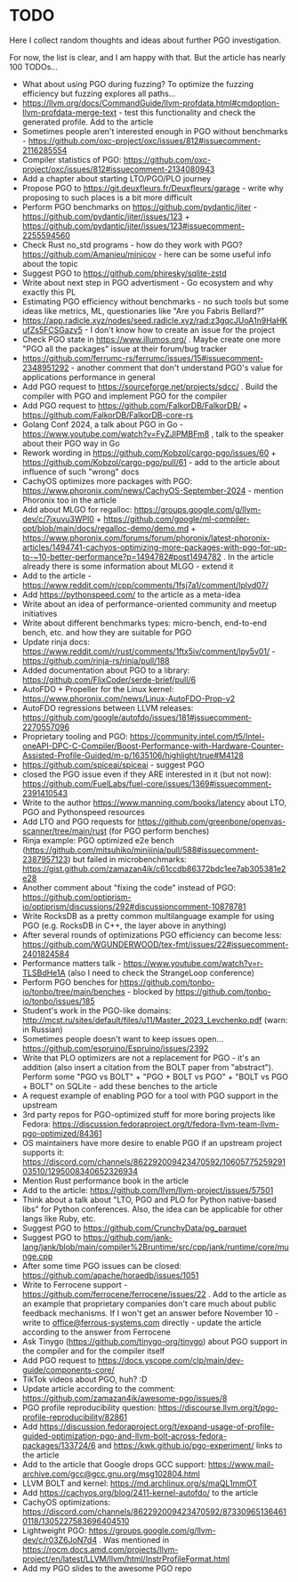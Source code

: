 # TODO

Here I collect random thoughts and ideas about further PGO investigation.

For now, the list is clear, and I am happy with that. But the article has nearly 100 TODOs...

* What about using PGO during fuzzing? To optimize the fuzzing efficiency but fuzzing explores all paths...
* <https://llvm.org/docs/CommandGuide/llvm-profdata.html#cmdoption-llvm-profdata-merge-text> - test this functionality and check the generated profile. Add to the article
* Sometimes people aren't interested enough in PGO without benchmarks - <https://github.com/oxc-project/oxc/issues/812#issuecomment-2116285554>
* Compiler statistics of PGO: <https://github.com/oxc-project/oxc/issues/812#issuecomment-2134080943>
* Add a chapter about starting LTO/PGO/PLO journey
* Propose PGO to https://git.deuxfleurs.fr/Deuxfleurs/garage - write why proposing to such places is a bit more difficult
* Perform PGO benchmarks on https://github.com/pydantic/jiter - https://github.com/pydantic/jiter/issues/123 + https://github.com/pydantic/jiter/issues/123#issuecomment-2255594560
* Check Rust no_std programs - how do they work with PGO? https://github.com/Amanieu/minicov - here can be some useful info about the topic
* Suggest PGO to https://github.com/phiresky/sqlite-zstd
* Write about next step in PGO advertisment - Go ecosystem and why exactly this PL
* Estimating PGO efficiency without benchmarks - no such tools but some ideas like metrics, ML, questionaries like "Are you Fabris Bellard?"
* https://app.radicle.xyz/nodes/seed.radicle.xyz/rad:z3gqcJUoA1n9HaHKufZs5FCSGazv5 - I don't know how to create an issue for the project
* Check PGO state in https://www.illumos.org/ . Maybe create one more "PGO all the packages" issue at their forum/bug tracker
* https://github.com/ferrumc-rs/ferrumc/issues/15#issuecomment-2348951292 - another comment that don't understand PGO's value for applications performance in general
* Add PGO request to https://sourceforge.net/projects/sdcc/ . Build the compiler with PGO and implement PGO for the compiler
* Add PGO request to https://github.com/FalkorDB/FalkorDB/ + https://github.com/FalkorDB/FalkorDB-core-rs
* Golang Conf 2024, a talk about PGO in Go - https://www.youtube.com/watch?v=FyZJlPMBFm8 , talk to the speaker about their PGO way in Go
* Rework wording in https://github.com/Kobzol/cargo-pgo/issues/60 + https://github.com/Kobzol/cargo-pgo/pull/61 - add to the article about influence of such "wrong" docs
* CachyOS optimizes more packages with PGO: https://www.phoronix.com/news/CachyOS-September-2024 - mention Phoronix too in the article
* Add about MLGO for regalloc: https://groups.google.com/g/llvm-dev/c/7jxuvu3WPl0 + https://github.com/google/ml-compiler-opt/blob/main/docs/regalloc-demo/demo.md + https://www.phoronix.com/forums/forum/phoronix/latest-phoronix-articles/1494741-cachyos-optimizing-more-packages-with-pgo-for-up-to-~10-better-performance?p=1494782#post1494782 . In the article already there is some information about MLGO - extend it
* Add to the article - https://www.reddit.com/r/cpp/comments/1fsj7a1/comment/lplvd07/
* Add https://pythonspeed.com/ to the article as a meta-idea
* Write about an idea of performance-oriented community and meetup initiatives
* Write about different benchmarks types: micro-bench, end-to-end bench, etc. and how they are suitable for PGO
* Update rinja docs: https://www.reddit.com/r/rust/comments/1ftx5iv/comment/lpy5v01/ - https://github.com/rinja-rs/rinja/pull/188
* Added documentation about PGO to a library: https://github.com/FlixCoder/serde-brief/pull/6
* AutoFDO + Propeller for the Linux kernel: https://www.phoronix.com/news/Linux-AutoFDO-Prop-v2
* AutoFDO regressions between LLVM releases: https://github.com/google/autofdo/issues/181#issuecomment-2270557096
* Proprietary tooling and PGO: https://community.intel.com/t5/Intel-oneAPI-DPC-C-Compiler/Boost-Performance-with-Hardware-Counter-Assisted-Profile-Guided/m-p/1635106/highlight/true#M4128
* https://github.com/spiceai/spiceai - suggest PGO
* closed the PGO issue even if they ARE interested in it (but not now): https://github.com/FuelLabs/fuel-core/issues/1369#issuecomment-2391410543
* Write to the author https://www.manning.com/books/latency about LTO, PGO and Pythonspeed resources
* Add LTO and PGO requests for https://github.com/greenbone/openvas-scanner/tree/main/rust (for PGO perform benches)
* Rinja example: PGO optimized e2e bench (https://github.com/mitsuhiko/minijinja/pull/588#issuecomment-2387957123) but failed in microbenchmarks: https://gist.github.com/zamazan4ik/c61ccdb86372bdc1ee7ab305381e2e28
* Another comment about "fixing the code" instead of PGO: https://github.com/optiprism-io/optiprism/discussions/292#discussioncomment-10878781
* Write RocksDB as a pretty common multilanguage example for using PGO (e.g. RocksDB in C++, the layer above in anything)
* After several rounds of optimizations PGO efficiency can become less: https://github.com/WGUNDERWOOD/tex-fmt/issues/22#issuecomment-2401824584
* Performance matters talk - https://www.youtube.com/watch?v=r-TLSBdHe1A (also I need to check the StrangeLoop conference)
* Perform PGO benches for https://github.com/tonbo-io/tonbo/tree/main/benches - blocked by https://github.com/tonbo-io/tonbo/issues/185
* Student's work in the PGO-like domains: http://mcst.ru/sites/default/files/u11/Master_2023_Levchenko.pdf (warn: in Russian)
* Sometimes people doesn't want to keep issues open... https://github.com/espruino/Espruino/issues/2392
* Write that PLO optimizers are not a replacement for PGO - it's an addition (also insert a citation from the BOLT paper from "abstract"). Perform some "PGO vs BOLT" + "PGO + BOLT vs PGO" + "BOLT vs PGO + BOLT" on SQLite - add these benches to the article
* A request example of enabling PGO for a tool with PGO support in the upstream
* 3rd party repos for PGO-optimized stuff for more boring projects like Fedora: https://discussion.fedoraproject.org/t/fedora-llvm-team-llvm-pgo-optimized/84361
* OS maintainers have more desire to enable PGO if an upstream project supports it: https://discord.com/channels/862292009423470592/1060577525929103510/1295008340652326934
* Mention Rust performance book in the article
* Add to the article: https://github.com/llvm/llvm-project/issues/57501
* Think about a talk about "LTO, PGO and PLO for Python native-based libs" for Python conferences. Also, the idea can be applicable for other langs like Ruby, etc.
* Suggest PGO to https://github.com/CrunchyData/pg_parquet
* Suggest PGO to https://github.com/jank-lang/jank/blob/main/compiler%2Bruntime/src/cpp/jank/runtime/core/munge.cpp
* After some time PGO issues can be closed: https://github.com/apache/horaedb/issues/1051
* Write to Ferrocene support - https://github.com/ferrocene/ferrocene/issues/22 . Add to the article as an example that proprietary companies don't care much about public feedback mechanisms. If I won't get an answer before November 10 - write to office@ferrous-systems.com directly - update the article according to the answer from Ferrocene
* Ask Tinygo (https://github.com/tinygo-org/tinygo) about PGO support in the compiler and for the compiler itself
* Add PGO request to https://docs.yscope.com/clp/main/dev-guide/components-core/
* TikTok videos about PGO, huh? :D
* Update article according to the comment: https://github.com/zamazan4ik/awesome-pgo/issues/8
* PGO profile reproducibility question: https://discourse.llvm.org/t/pgo-profile-reproducibility/82861
* Add https://discussion.fedoraproject.org/t/expand-usage-of-profile-guided-optimization-pgo-and-llvm-bolt-across-fedora-packages/133724/6 and https://kwk.github.io/pgo-experiment/ links to the article
* Add to the article that Google drops GCC support: https://www.mail-archive.com/gcc@gcc.gnu.org/msg102804.html
* LLVM BOLT and kernel: https://md.archlinux.org/s/maQL1mmOT
* Add https://cachyos.org/blog/2411-kernel-autofdo/ to the article
* CachyOS optimizations: https://discord.com/channels/862292009423470592/873309651364610118/1305227583696404510
* Lightweight PGO: https://groups.google.com/g/llvm-dev/c/r03Z6JoN7d4 . Was mentioned in https://rocm.docs.amd.com/projects/llvm-project/en/latest/LLVM/llvm/html/InstrProfileFormat.html
* Add my PGO slides to the awesome PGO repo
